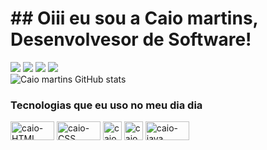 # ## Oiii eu sou a Caio martins, Desenvolvesor de Software!
<div> 
  <a href="https:---" target="_blank"><img src="https://img.shields.io/badge/-Instagram-%23E4405F?style=for-the-badge&logo=instagram&logoColor=white" target="_blank"></a>
 <a href="https:---" target="_blank"><img src="https://img.shields.io/badge/Discord-7289DA?style=for-the-badge&logo=discord&logoColor=white" target="_blank"></a> 
  <a href = "----"><img src="https://img.shields.io/badge/-Gmail-%23333?style=for-the-badge&logo=gmail&logoColor=white" target="_blank"></a>
  <a href="inkedin.com/in/caio-martins-5392261b9/" target="_blank"><img src="https://img.shields.io/badge/-LinkedIn-%230077B5?style=for-the-badge&logo=linkedin&logoColor=white" target="_blank"></a> 
</div
  
![Caio martins GitHub stats](https://github-readme-stats.vercel.app/api?username=mnscmart&show_icons=true&theme=dracula)

### Tecnologias que eu uso no meu dia dia 

<div> 

  <img align="center" alt="caio-HTML" height="30" width="70" src="https://img.shields.io/badge/HTML-239120?style=for-the-badge&logo=html5&logoColor=white">
  <img align="center" alt="caio-CSS" height="30" width="70" src="https://img.shields.io/badge/CSS-239120?&style=for-the-badge&logo=css3&logoColor=white">
  <img align="center" alt="caio-pytnon" height="30" widt"40" src="https://img.shields.io/badge/Python-14354C?style=for-the-badge&logo=python&logoColor=whiteimg">
   <img align="center" alt="caio-kotlin" height="30" widt"40" src="https://img.shields.io/badge/Kotlin-0095D5?&style=for-the-badge&logo=kotlin&logoColor=white">
  <img align="center" alt="caio-java" height="30" width="70" src="https://img.shields.io/badge/Java-ED8B00?style=for-the-badge&logo=openjdk&logoColor=white">
  
  
  
</div>

